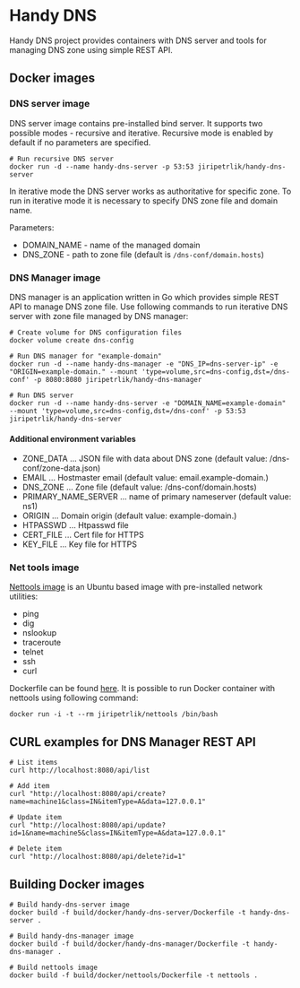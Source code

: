 # Handy DNS
Handy DNS project provides containers with DNS server and tools for managing DNS zone using
simple REST API.

## Docker images

### DNS server image

DNS server image contains pre-installed bind server. It supports two
possible modes - recursive and iterative. Recursive mode is enabled
by default if no parameters are specified.
```
# Run recursive DNS server
docker run -d --name handy-dns-server -p 53:53 jiripetrlik/handy-dns-server
```

In iterative mode the DNS server works as authoritative for specific zone.
To run in iterative mode it is necessary to specify DNS zone file and
domain name.

Parameters:
* DOMAIN_NAME - name of the managed domain
* DNS_ZONE - path to zone file (default is `/dns-conf/domain.hosts`)

### DNS Manager image

DNS manager is an application written in Go which provides simple REST API
to manage DNS zone file. Use following commands to run iterative DNS
server with zone file managed by DNS manager:

```
# Create volume for DNS configuration files
docker volume create dns-config

# Run DNS manager for "example-domain"
docker run -d --name handy-dns-manager -e "DNS_IP=dns-server-ip" -e "ORIGIN=example-domain." --mount 'type=volume,src=dns-config,dst=/dns-conf' -p 8080:8080 jiripetrlik/handy-dns-manager

# Run DNS server
docker run -d --name handy-dns-server -e "DOMAIN_NAME=example-domain" --mount 'type=volume,src=dns-config,dst=/dns-conf' -p 53:53 jiripetrlik/handy-dns-server
```

#### Additional environment variables
* ZONE_DATA ... JSON file with data about DNS zone (default value: /dns-conf/zone-data.json)
* EMAIL ... Hostmaster email (default value: email.example-domain.)
* DNS_ZONE ... Zone file (default value: /dns-conf/domain.hosts)
* PRIMARY_NAME_SERVER ... name of primary nameserver (default value: ns1)
* ORIGIN ... Domain origin (default value: example-domain.)
* HTPASSWD ... Htpasswd file
* CERT_FILE ... Cert file for HTTPS
* KEY_FILE ... Key file for HTTPS

### Net tools image

[Nettools image](https://hub.docker.com/r/jiripetrlik/nettools) is an Ubuntu based image with pre-installed network utilities:
* ping
* dig
* nslookup
* traceroute
* telnet
* ssh
* curl

Dockerfile can be found [here](https://github.com/jiripetrlik/handy-dns/blob/master/build/docker/nettools/Dockerfile).
It is possible to run Docker container with nettools using following command:
```
docker run -i -t --rm jiripetrlik/nettools /bin/bash
```

## CURL examples for DNS Manager REST API

```
# List items
curl http://localhost:8080/api/list

# Add item
curl "http://localhost:8080/api/create?name=machine1&class=IN&itemType=A&data=127.0.0.1"

# Update item
curl "http://localhost:8080/api/update?id=1&name=machine5&class=IN&itemType=A&data=127.0.0.1"

# Delete item
curl "http://localhost:8080/api/delete?id=1"
```

## Building Docker images

```
# Build handy-dns-server image
docker build -f build/docker/handy-dns-server/Dockerfile -t handy-dns-server .

# Build handy-dns-manager image
docker build -f build/docker/handy-dns-manager/Dockerfile -t handy-dns-manager .

# Build nettools image
docker build -f build/docker/nettools/Dockerfile -t nettools .
```
